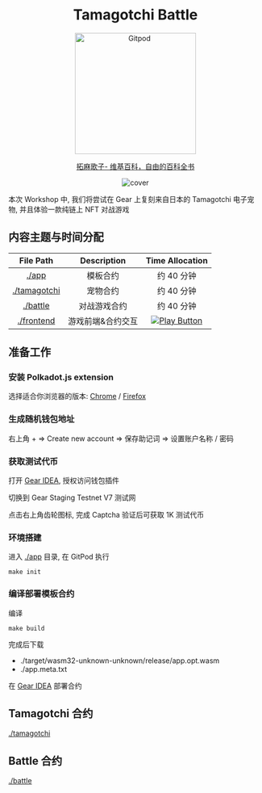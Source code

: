 <div align="center">

  # Tamagotchi Battle

  <a href="https://gitpod.io/#https://github.com/btwiuse/tamagotchi-battle" target="_blank">
    <img src="https://gitpod.io/button/open-in-gitpod.svg" width="240" alt="Gitpod">
  </a>

  [拓麻歌子- 维基百科，自由的百科全书](https://zh.wikipedia.org/zh-hans/塔麻可吉)

  ![cover](https://i.imgur.com/mgY2VVW.jpg)

</div>

本次 Workshop 中, 我们将尝试在 Gear 上复刻来自日本的 Tamagotchi 电子宠物, 并且体验一款纯链上 NFT 对战游戏

## 内容主题与时间分配

| File Path | Description | Time Allocation |
| :---: | :---: | :---: |
| [./app](./app) | 模板合约 | 约 40 分钟 |
| [./tamagotchi](./tamagotchi) | 宠物合约 | 约 40 分钟 |
| [./battle](./battle) | 对战游戏合约 | 约 40 分钟 |
| [./frontend](./frontend) | 游戏前端&合约交互 | [![Play Button](https://img.icons8.com/material-rounded/24/000000/play--v1.png)](https://tamagotchi-battle.vercel.app) |

## 准备工作

### 安装 Polkadot.js extension

选择适合你浏览器的版本: [Chrome](https://chrome.google.com/webstore/detail/polkadot%7Bjs%7D-extension/mopnmbcafieddcagagdcbnhejhlodfdd) / [Firefox](https://addons.mozilla.org/en-US/firefox/addon/polkadot-js-extension/)

### 生成随机钱包地址

右上角 + => Create new account => 保存助记词 => 设置账户名称 / 密码

### 获取测试代币

打开 [Gear IDEA](https://idea.gear-tech.io/), 授权访问钱包插件

切换到 Gear Staging Testnet V7 测试网

点击右上角齿轮图标, 完成 Captcha 验证后可获取 1K 测试代币

### 环境搭建

进入 [./app](./app) 目录, 在 GitPod 执行

```
make init
```

### 编译部署模板合约

编译

```
make build
```

完成后下载

- ./target/wasm32-unknown-unknown/release/app.opt.wasm
- ./app.meta.txt

在 [Gear IDEA](https://idea.gear-tech.io/) 部署合约

## Tamagotchi 合约

[./tamagotchi](./tamagotchi)

## Battle 合约

[./battle](./battle)
